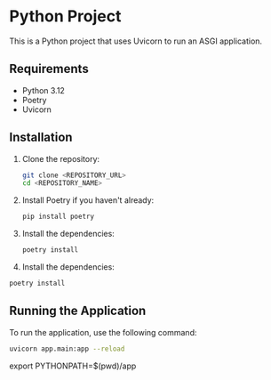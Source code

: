 
# Python Project

This is a Python project that uses Uvicorn to run an ASGI application.

## Requirements

- Python 3.12
- Poetry
- Uvicorn

## Installation

1. Clone the repository:
	```sh
	git clone <REPOSITORY_URL>
	cd <REPOSITORY_NAME>
	```

2. Install Poetry if you haven't already:
	```sh
	pip install poetry
	```

3. Install the dependencies:
	```sh
	poetry install
	```

4. Install the dependencies:
```sh
poetry install
```

## Running the Application

To run the application, use the following command:

```sh
uvicorn app.main:app --reload
```

export PYTHONPATH=$(pwd)/app
